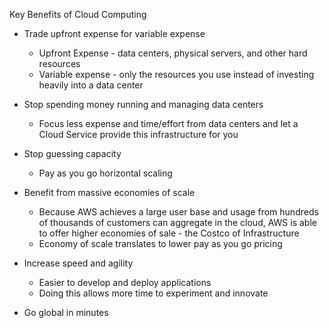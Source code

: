Key Benefits of Cloud Computing

- Trade upfront expense for variable expense
    
    - Upfront Expense - data centers, physical servers, and other hard resources
    - Variable expense - only the resources you use instead of investing heavily into a data center
- Stop spending money running and managing data centers
    
    - Focus less expense and time/effort from data centers and let a Cloud Service provide this infrastructure for you
- Stop guessing capacity
    
    - Pay as you go horizontal scaling
- Benefit from massive economies of scale
    
    - Because AWS achieves a large user base and usage from hundreds of thousands of customers can aggregate in the cloud, AWS is able to offer higher economies of sale - the Costco of Infrastructure
    - Economy of scale translates to lower pay as you go pricing
- Increase speed and agility
    
    - Easier to develop and deploy applications
    - Doing this allows more time to experiment and innovate
- Go global in minutes